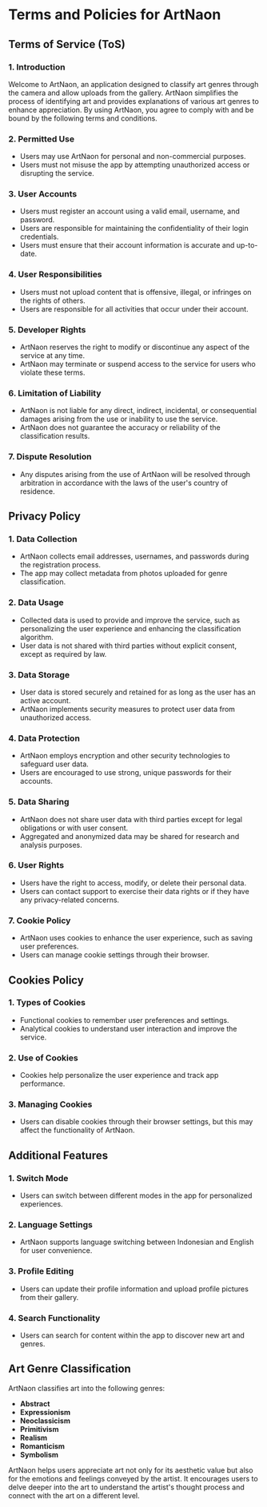 # Terms and Policies for ArtNaon

## Terms of Service (ToS)

### 1. Introduction
Welcome to ArtNaon, an application designed to classify art genres through the camera and allow uploads from the gallery. ArtNaon simplifies the process of identifying art and provides explanations of various art genres to enhance appreciation. By using ArtNaon, you agree to comply with and be bound by the following terms and conditions.

### 2. Permitted Use
- Users may use ArtNaon for personal and non-commercial purposes.
- Users must not misuse the app by attempting unauthorized access or disrupting the service.

### 3. User Accounts
- Users must register an account using a valid email, username, and password.
- Users are responsible for maintaining the confidentiality of their login credentials.
- Users must ensure that their account information is accurate and up-to-date.

### 4. User Responsibilities
- Users must not upload content that is offensive, illegal, or infringes on the rights of others.
- Users are responsible for all activities that occur under their account.

### 5. Developer Rights
- ArtNaon reserves the right to modify or discontinue any aspect of the service at any time.
- ArtNaon may terminate or suspend access to the service for users who violate these terms.

### 6. Limitation of Liability
- ArtNaon is not liable for any direct, indirect, incidental, or consequential damages arising from the use or inability to use the service.
- ArtNaon does not guarantee the accuracy or reliability of the classification results.

### 7. Dispute Resolution
- Any disputes arising from the use of ArtNaon will be resolved through arbitration in accordance with the laws of the user's country of residence.

## Privacy Policy

### 1. Data Collection
- ArtNaon collects email addresses, usernames, and passwords during the registration process.
- The app may collect metadata from photos uploaded for genre classification.

### 2. Data Usage
- Collected data is used to provide and improve the service, such as personalizing the user experience and enhancing the classification algorithm.
- User data is not shared with third parties without explicit consent, except as required by law.

### 3. Data Storage
- User data is stored securely and retained for as long as the user has an active account.
- ArtNaon implements security measures to protect user data from unauthorized access.

### 4. Data Protection
- ArtNaon employs encryption and other security technologies to safeguard user data.
- Users are encouraged to use strong, unique passwords for their accounts.

### 5. Data Sharing
- ArtNaon does not share user data with third parties except for legal obligations or with user consent.
- Aggregated and anonymized data may be shared for research and analysis purposes.

### 6. User Rights
- Users have the right to access, modify, or delete their personal data.
- Users can contact support to exercise their data rights or if they have any privacy-related concerns.

### 7. Cookie Policy
- ArtNaon uses cookies to enhance the user experience, such as saving user preferences.
- Users can manage cookie settings through their browser.

## Cookies Policy

### 1. Types of Cookies
- Functional cookies to remember user preferences and settings.
- Analytical cookies to understand user interaction and improve the service.

### 2. Use of Cookies
- Cookies help personalize the user experience and track app performance.

### 3. Managing Cookies
- Users can disable cookies through their browser settings, but this may affect the functionality of ArtNaon.

## Additional Features

### 1. Switch Mode
- Users can switch between different modes in the app for personalized experiences.

### 2. Language Settings
- ArtNaon supports language switching between Indonesian and English for user convenience.

### 3. Profile Editing
- Users can update their profile information and upload profile pictures from their gallery.

### 4. Search Functionality
- Users can search for content within the app to discover new art and genres.

## Art Genre Classification

ArtNaon classifies art into the following genres:
- **Abstract**
- **Expressionism**
- **Neoclassicism**
- **Primitivism**
- **Realism**
- **Romanticism**
- **Symbolism**

ArtNaon helps users appreciate art not only for its aesthetic value but also for the emotions and feelings conveyed by the artist. It encourages users to delve deeper into the art to understand the artist's thought process and connect with the art on a different level.
